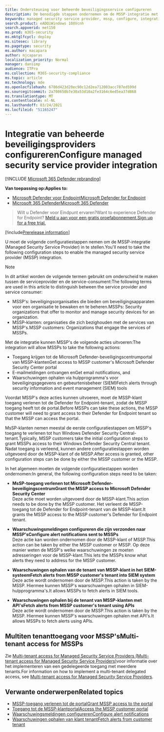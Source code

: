 ```yaml
---
title: Ondersteuning voor beheerde beveiligingsservice configureren
description: De benodigde stappen ondernemen om de MSSP-integratie met microsoft Defender voor eindpunt te configureren
keywords: managed security service provider, mssp, configure, integration
search.product: eADQiWindows 10XVcnh
search.appverid: met150
ms.prod: m365-security
ms.mktglfcycl: deploy
ms.sitesec: library
ms.pagetype: security
ms.author: macapara
author: mjcaparas
localization_priority: Normal
manager: dansimp
audience: ITPro
ms.collection: M365-security-compliance
ms.topic: article
ms.technology: mde
ms.openlocfilehash: 6786d423d20ec90c12d2ea712003acc787ed599d
ms.sourcegitcommit: 2a708650b7e30a53d10a2fe3164c6ed5ea37d868
ms.translationtype: MT
ms.contentlocale: nl-NL
ms.lasthandoff: 03/24/2021
ms.locfileid: "51165247"
---
```

# <a name="configure-managed-security-service-provider-integration"></a><span data-ttu-id="8fa25-104">Integratie van beheerde beveiligingsproviders configureren</span><span class="sxs-lookup"><span data-stu-id="8fa25-104">Configure managed security service provider integration</span></span>

[!INCLUDE [Microsoft 365 Defender rebranding](../../includes/microsoft-defender.md)]

<span data-ttu-id="8fa25-105">**Van toepassing op:**</span><span class="sxs-lookup"><span data-stu-id="8fa25-105">**Applies to:**</span></span>
- [<span data-ttu-id="8fa25-106">Microsoft Defender voor Endpoint</span><span class="sxs-lookup"><span data-stu-id="8fa25-106">Microsoft Defender for Endpoint</span></span>](https://go.microsoft.com/fwlink/p/?linkid=2154037)
- [<span data-ttu-id="8fa25-107">Microsoft 365 Defender</span><span class="sxs-lookup"><span data-stu-id="8fa25-107">Microsoft 365 Defender</span></span>](https://go.microsoft.com/fwlink/?linkid=2118804)

><span data-ttu-id="8fa25-108">Wilt u Defender voor Eindpunt ervaren?</span><span class="sxs-lookup"><span data-stu-id="8fa25-108">Want to experience Defender for Endpoint?</span></span> [<span data-ttu-id="8fa25-109">Meld u aan voor een gratis proefabonnement.</span><span class="sxs-lookup"><span data-stu-id="8fa25-109">Sign up for a free trial.</span></span>](https://www.microsoft.com/microsoft-365/windows/microsoft-defender-atp?ocid=docs-mssp-support-abovefoldlink)
 
[!include[Prerelease information](../../includes/prerelease.md)]

<span data-ttu-id="8fa25-110">U moet de volgende configuratiestappen nemen om de MSSP-integratie (Managed Security Service Provider) in te stellen.</span><span class="sxs-lookup"><span data-stu-id="8fa25-110">You'll need to take the following configuration steps to enable the managed security service provider (MSSP) integration.</span></span>

>[!NOTE]
><span data-ttu-id="8fa25-111">In dit artikel worden de volgende termen gebruikt om onderscheid te maken tussen de serviceprovider en de service-consument:</span><span class="sxs-lookup"><span data-stu-id="8fa25-111">The following terms are used in this article to distinguish between the service provider and service consumer:</span></span>
> - <span data-ttu-id="8fa25-112">MSSP's: beveiligingsorganisaties die bieden om beveiligingsapparaten voor een organisatie te bewaken en te beheren.</span><span class="sxs-lookup"><span data-stu-id="8fa25-112">MSSPs: Security organizations that offer to monitor and manage security devices for an organization.</span></span>
> - <span data-ttu-id="8fa25-113">MSSP-klanten: organisaties die zich bezighouden met de services van MSSP's.</span><span class="sxs-lookup"><span data-stu-id="8fa25-113">MSSP customers: Organizations that engage the services of MSSPs.</span></span>

<span data-ttu-id="8fa25-114">Met de integratie kunnen MSSP's de volgende acties uitvoeren:</span><span class="sxs-lookup"><span data-stu-id="8fa25-114">The integration will allow MSSPs to take the following actions:</span></span>

- <span data-ttu-id="8fa25-115">Toegang krijgen tot de Microsoft Defender-beveiligingscentrumportal van MSSP-klanten</span><span class="sxs-lookup"><span data-stu-id="8fa25-115">Get access to MSSP customer's Microsoft Defender Security Center portal</span></span>
- <span data-ttu-id="8fa25-116">E-mailmeldingen ontvangen en</span><span class="sxs-lookup"><span data-stu-id="8fa25-116">Get email notifications, and</span></span> 
- <span data-ttu-id="8fa25-117">Waarschuwingen ophalen via hulpprogramma's voor beveiligingsgegevens en gebeurtenisbeheer (SIEM)</span><span class="sxs-lookup"><span data-stu-id="8fa25-117">Fetch alerts through security information and event management (SIEM) tools</span></span>

<span data-ttu-id="8fa25-118">Voordat MSSP's deze acties kunnen uitvoeren, moet de MSSP-klant toegang verlenen tot de Defender for Endpoint-tenant, zodat de MSSP toegang heeft tot de portal.</span><span class="sxs-lookup"><span data-stu-id="8fa25-118">Before MSSPs can take these actions, the MSSP customer will need to grant access to their Defender for Endpoint tenant so that the MSSP can access the portal.</span></span> 
 

<span data-ttu-id="8fa25-119">MsSP-klanten nemen meestal de eerste configuratiestappen om MSSP's toegang te verlenen tot hun Windows Defender Security Central-tenant.</span><span class="sxs-lookup"><span data-stu-id="8fa25-119">Typically, MSSP customers take the initial configuration steps to grant MSSPs access to their Windows Defender Security Central tenant.</span></span> <span data-ttu-id="8fa25-120">Nadat toegang is verleend, kunnen andere configuratiestappen worden uitgevoerd door de MSSP-klant of de MSSP.</span><span class="sxs-lookup"><span data-stu-id="8fa25-120">After access is granted, other configuration steps can be done by either the MSSP customer or the MSSP.</span></span>


<span data-ttu-id="8fa25-121">In het algemeen moeten de volgende configuratiestappen worden ondernomen:</span><span class="sxs-lookup"><span data-stu-id="8fa25-121">In general, the following configuration steps need to be taken:</span></span>


- <span data-ttu-id="8fa25-122">**MsSP-toegang verlenen tot Microsoft Defender-beveiligingscentrum**</span><span class="sxs-lookup"><span data-stu-id="8fa25-122">**Grant the MSSP access to Microsoft Defender Security Center**</span></span> <br>
<span data-ttu-id="8fa25-123">Deze actie moet worden uitgevoerd door de MSSP-klant.</span><span class="sxs-lookup"><span data-stu-id="8fa25-123">This action needs to be done by the MSSP customer.</span></span> <span data-ttu-id="8fa25-124">Het verleent de MSSP-toegang tot de Defender for Endpoint-tenant van de MSSP-klant.</span><span class="sxs-lookup"><span data-stu-id="8fa25-124">It grants the MSSP access to the MSSP customer's Defender for Endpoint tenant.</span></span>
 

- <span data-ttu-id="8fa25-125">**Waarschuwingsmeldingen configureren die zijn verzonden naar MSSP's**</span><span class="sxs-lookup"><span data-stu-id="8fa25-125">**Configure alert notifications sent to MSSPs**</span></span> <br>
<span data-ttu-id="8fa25-126">Deze actie kan worden ondernomen door de MSSP-klant of MSSP.</span><span class="sxs-lookup"><span data-stu-id="8fa25-126">This action can be taken by either the MSSP customer or MSSP.</span></span> <span data-ttu-id="8fa25-127">Op deze manier weten de MSSP's welke waarschuwingen ze moeten adresseringen voor de MSSP-klant.</span><span class="sxs-lookup"><span data-stu-id="8fa25-127">This lets the MSSPs know what alerts they need to address for the MSSP customer.</span></span>

- <span data-ttu-id="8fa25-128">**Waarschuwingen ophalen van de tenant van MSSP-klant in het SIEM-systeem**</span><span class="sxs-lookup"><span data-stu-id="8fa25-128">**Fetch alerts from MSSP customer's tenant into SIEM system**</span></span> <br> <span data-ttu-id="8fa25-129">Deze actie wordt ondernomen door de MSSP.</span><span class="sxs-lookup"><span data-stu-id="8fa25-129">This action is taken by the MSSP.</span></span> <span data-ttu-id="8fa25-130">Hiermee kunnen MSSP's waarschuwingen ophalen in SIEM-hulpprogramma's.</span><span class="sxs-lookup"><span data-stu-id="8fa25-130">It allows MSSPs to fetch alerts in SIEM tools.</span></span>

- <span data-ttu-id="8fa25-131">**Waarschuwingen ophalen bij de tenant van MSSP-klanten met API's**</span><span class="sxs-lookup"><span data-stu-id="8fa25-131">**Fetch alerts from MSSP customer's tenant using APIs**</span></span> <br>
<span data-ttu-id="8fa25-132">Deze actie wordt ondernomen door de MSSP.</span><span class="sxs-lookup"><span data-stu-id="8fa25-132">This action is taken by the MSSP.</span></span> <span data-ttu-id="8fa25-133">Hiermee kunnen MSSP's waarschuwingen ophalen met API's.</span><span class="sxs-lookup"><span data-stu-id="8fa25-133">It allows MSSPs to fetch alerts using APIs.</span></span>

## <a name="multi-tenant-access-for-mssps"></a><span data-ttu-id="8fa25-134">Multiten tenanttoegang voor MSSP's</span><span class="sxs-lookup"><span data-stu-id="8fa25-134">Multi-tenant access for MSSPs</span></span>
<span data-ttu-id="8fa25-135">Zie [Multi-tenant access for Managed Security Service Providers (Multi-tenant access for Managed Security Service Providers)](https://techcommunity.microsoft.com/t5/microsoft-defender-atp/multi-tenant-access-for-managed-security-service-providers/ba-p/1533440)voor informatie over het implementeren van een gedelegeerde toegang met meerdere tenants.</span><span class="sxs-lookup"><span data-stu-id="8fa25-135">For information on how to implement a multi-tenant delegated access, see [Multi-tenant access for Managed Security Service Providers](https://techcommunity.microsoft.com/t5/microsoft-defender-atp/multi-tenant-access-for-managed-security-service-providers/ba-p/1533440).</span></span>



## <a name="related-topics"></a><span data-ttu-id="8fa25-136">Verwante onderwerpen</span><span class="sxs-lookup"><span data-stu-id="8fa25-136">Related topics</span></span>
- [<span data-ttu-id="8fa25-137">MSSP-toegang verlenen tot de portal</span><span class="sxs-lookup"><span data-stu-id="8fa25-137">Grant MSSP access to the portal</span></span>](grant-mssp-access.md)
- [<span data-ttu-id="8fa25-138">Toegang tot de MSSP-klantportal</span><span class="sxs-lookup"><span data-stu-id="8fa25-138">Access the MSSP customer portal</span></span>](access-mssp-portal.md)
- [<span data-ttu-id="8fa25-139">Waarschuwingsmeldingen configureren</span><span class="sxs-lookup"><span data-stu-id="8fa25-139">Configure alert notifications</span></span>](configure-mssp-notifications.md)
- [<span data-ttu-id="8fa25-140">Waarschuwingen ophalen van klant tenant</span><span class="sxs-lookup"><span data-stu-id="8fa25-140">Fetch alerts from customer tenant</span></span>](fetch-alerts-mssp.md)

